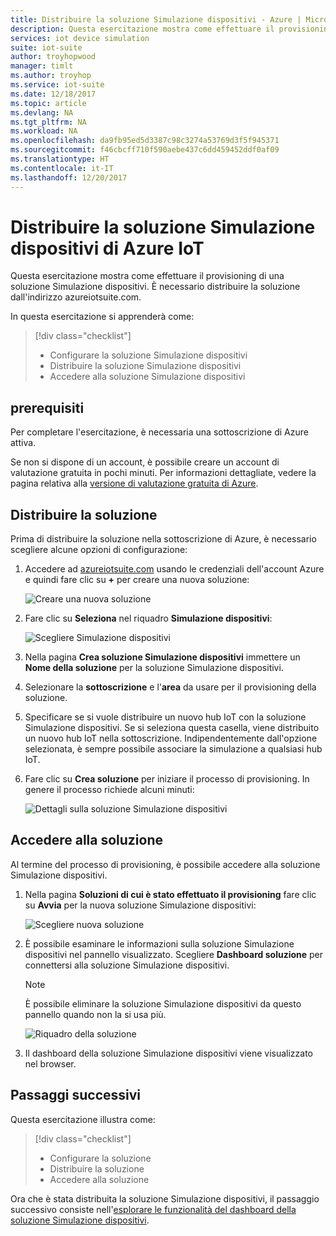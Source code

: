 ```yaml
---
title: Distribuire la soluzione Simulazione dispositivi - Azure | Microsoft Docs
description: Questa esercitazione mostra come effettuare il provisioning della soluzione Simulazione dispositivi da azureiotsuite.com.
services: iot device simulation
suite: iot-suite
author: troyhopwood
manager: timlt
ms.author: troyhop
ms.service: iot-suite
ms.date: 12/18/2017
ms.topic: article
ms.devlang: NA
ms.tgt_pltfrm: NA
ms.workload: NA
ms.openlocfilehash: da9fb95ed5d3387c98c3274a53769d3f5f945371
ms.sourcegitcommit: f46cbcff710f590aebe437c6dd459452ddf0af09
ms.translationtype: HT
ms.contentlocale: it-IT
ms.lasthandoff: 12/20/2017
---
```

# <a name="deploy-the-azure-iot-device-simulation-solution"></a>Distribuire la soluzione Simulazione dispositivi di Azure IoT

Questa esercitazione mostra come effettuare il provisioning di una soluzione Simulazione dispositivi. È necessario distribuire la soluzione dall'indirizzo azureiotsuite.com.

In questa esercitazione si apprenderà come:

> [!div class="checklist"]
> * Configurare la soluzione Simulazione dispositivi
> * Distribuire la soluzione Simulazione dispositivi
> * Accedere alla soluzione Simulazione dispositivi

## <a name="prerequisites"></a>prerequisiti

Per completare l'esercitazione, è necessaria una sottoscrizione di Azure attiva.

Se non si dispone di un account, è possibile creare un account di valutazione gratuita in pochi minuti. Per informazioni dettagliate, vedere la pagina relativa alla [versione di valutazione gratuita di Azure](http://azure.microsoft.com/pricing/free-trial/).

## <a name="deploy-the-solution"></a>Distribuire la soluzione

Prima di distribuire la soluzione nella sottoscrizione di Azure, è necessario scegliere alcune opzioni di configurazione:

1. Accedere ad [azureiotsuite.com](https://www.azureiotsuite.com) usando le credenziali dell'account Azure e quindi fare clic su **+** per creare una nuova soluzione:

    ![Creare una nuova soluzione](media/iot-suite-device-simulation-deploy/createnewsolution.png)

1. Fare clic su **Seleziona** nel riquadro **Simulazione dispositivi**:

    ![Scegliere Simulazione dispositivi](media/iot-suite-device-simulation-deploy/select.png)

1. Nella pagina **Crea soluzione Simulazione dispositivi** immettere un **Nome della soluzione** per la soluzione Simulazione dispositivi.

1. Selezionare la **sottoscrizione** e l'**area** da usare per il provisioning della soluzione.

1. Specificare se si vuole distribuire un nuovo hub IoT con la soluzione Simulazione dispositivi. Se si seleziona questa casella, viene distribuito un nuovo hub IoT nella sottoscrizione. Indipendentemente dall'opzione selezionata, è sempre possibile associare la simulazione a qualsiasi hub IoT.

1. Fare clic su **Crea soluzione** per iniziare il processo di provisioning. In genere il processo richiede alcuni minuti:

    ![Dettagli sulla soluzione Simulazione dispositivi](media/iot-suite-device-simulation-deploy/createsolution.png)

## <a name="sign-in-to-the-solution"></a>Accedere alla soluzione

Al termine del processo di provisioning, è possibile accedere alla soluzione Simulazione dispositivi.

1. Nella pagina **Soluzioni di cui è stato effettuato il provisioning** fare clic su **Avvia** per la nuova soluzione Simulazione dispositivi:

    ![Scegliere nuova soluzione](media/iot-suite-device-simulation-deploy/newsolution.png)

1. È possibile esaminare le informazioni sulla soluzione Simulazione dispositivi nel pannello visualizzato. Scegliere **Dashboard soluzione** per connettersi alla soluzione Simulazione dispositivi.

    > [!NOTE]
    > È possibile eliminare la soluzione Simulazione dispositivi da questo pannello quando non la si usa più.

    ![Riquadro della soluzione](media/iot-suite-device-simulation-deploy/properties.png)

1. Il dashboard della soluzione Simulazione dispositivi viene visualizzato nel browser.

## <a name="next-steps"></a>Passaggi successivi

Questa esercitazione illustra come:

> [!div class="checklist"]
> * Configurare la soluzione
> * Distribuire la soluzione
> * Accedere alla soluzione

Ora che è stata distribuita la soluzione Simulazione dispositivi, il passaggio successivo consiste nell'[esplorare le funzionalità del dashboard della soluzione Simulazione dispositivi](./iot-suite-device-simulation-explore.md).

<!-- Next tutorials in the sequence -->
